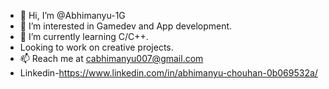- 👋 Hi, I’m @Abhimanyu-1G
- 👀 I’m interested in Gamedev and App development.
- 🌱 I’m currently learning C/C++.
- Looking to work on creative projects.
- 📫 Reach me at cabhimanyu007@gmail.com
- Linkedin-https://www.linkedin.com/in/abhimanyu-chouhan-0b069532a/

<!---
Abhimanyu-1G/Abhimanyu-1G is a ✨ special ✨ repository because its `README.md` (this file) appears on your GitHub profile.
You can click the Preview link to take a look at your changes.
--->

